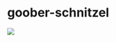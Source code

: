 # goober-schnitzel

![](http://comedycentral.mtvnimages.com/images/shows/chappelle/videos/season_2/CHAPPELLE_02_0206_LILJONFLYING_640x360.jpg)

